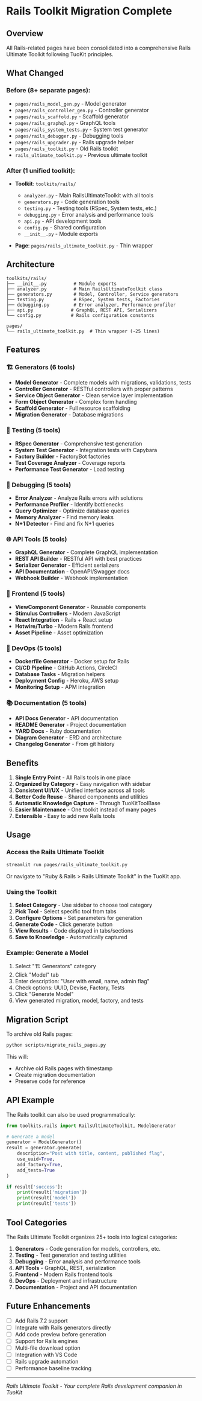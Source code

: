 # Rails Toolkit Migration Complete

## Overview
All Rails-related pages have been consolidated into a comprehensive Rails Ultimate Toolkit following TuoKit principles.

## What Changed

### Before (8+ separate pages):
- `pages/rails_model_gen.py` - Model generator
- `pages/rails_controller_gen.py` - Controller generator
- `pages/rails_scaffold.py` - Scaffold generator
- `pages/rails_graphql.py` - GraphQL tools
- `pages/rails_system_tests.py` - System test generator
- `pages/rails_debugger.py` - Debugging tools
- `pages/rails_upgrader.py` - Rails upgrade helper
- `pages/rails_toolkit.py` - Old Rails toolkit
- `rails_ultimate_toolkit.py` - Previous ultimate toolkit

### After (1 unified toolkit):
- **Toolkit**: `toolkits/rails/`
  - `analyzer.py` - Main RailsUltimateToolkit with all tools
  - `generators.py` - Code generation tools
  - `testing.py` - Testing tools (RSpec, System tests, etc.)
  - `debugging.py` - Error analysis and performance tools
  - `api.py` - API development tools
  - `config.py` - Shared configuration
  - `__init__.py` - Module exports

- **Page**: `pages/rails_ultimate_toolkit.py` - Thin wrapper

## Architecture

```
toolkits/rails/
├── __init__.py          # Module exports
├── analyzer.py          # Main RailsUltimateToolkit class
├── generators.py        # Model, Controller, Service generators
├── testing.py           # RSpec, System tests, Factories
├── debugging.py         # Error analyzer, Performance profiler
├── api.py              # GraphQL, REST API, Serializers
└── config.py           # Rails configuration constants

pages/
└── rails_ultimate_toolkit.py  # Thin wrapper (~25 lines)
```

## Features

### 🏗️ Generators (6 tools)
- **Model Generator** - Complete models with migrations, validations, tests
- **Controller Generator** - RESTful controllers with proper patterns
- **Service Object Generator** - Clean service layer implementation
- **Form Object Generator** - Complex form handling
- **Scaffold Generator** - Full resource scaffolding
- **Migration Generator** - Database migrations

### 🧪 Testing (5 tools)
- **RSpec Generator** - Comprehensive test generation
- **System Test Generator** - Integration tests with Capybara
- **Factory Builder** - FactoryBot factories
- **Test Coverage Analyzer** - Coverage reports
- **Performance Test Generator** - Load testing

### 🐛 Debugging (5 tools)
- **Error Analyzer** - Analyze Rails errors with solutions
- **Performance Profiler** - Identify bottlenecks
- **Query Optimizer** - Optimize database queries
- **Memory Analyzer** - Find memory leaks
- **N+1 Detector** - Find and fix N+1 queries

### 🌐 API Tools (5 tools)
- **GraphQL Generator** - Complete GraphQL implementation
- **REST API Builder** - RESTful API with best practices
- **Serializer Generator** - Efficient serializers
- **API Documentation** - OpenAPI/Swagger docs
- **Webhook Builder** - Webhook implementation

### 🎨 Frontend (5 tools)
- **ViewComponent Generator** - Reusable components
- **Stimulus Controllers** - Modern JavaScript
- **React Integration** - Rails + React setup
- **Hotwire/Turbo** - Modern Rails frontend
- **Asset Pipeline** - Asset optimization

### 🚀 DevOps (5 tools)
- **Dockerfile Generator** - Docker setup for Rails
- **CI/CD Pipeline** - GitHub Actions, CircleCI
- **Database Tasks** - Migration helpers
- **Deployment Config** - Heroku, AWS setup
- **Monitoring Setup** - APM integration

### 📚 Documentation (5 tools)
- **API Docs Generator** - API documentation
- **README Generator** - Project documentation
- **YARD Docs** - Ruby documentation
- **Diagram Generator** - ERD and architecture
- **Changelog Generator** - From git history

## Benefits

1. **Single Entry Point** - All Rails tools in one place
2. **Organized by Category** - Easy navigation with sidebar
3. **Consistent UI/UX** - Unified interface across all tools
4. **Better Code Reuse** - Shared components and utilities
5. **Automatic Knowledge Capture** - Through TuoKitToolBase
6. **Easier Maintenance** - One toolkit instead of many pages
7. **Extensible** - Easy to add new Rails tools

## Usage

### Access the Rails Ultimate Toolkit
```bash
streamlit run pages/rails_ultimate_toolkit.py
```

Or navigate to "Ruby & Rails > Rails Ultimate Toolkit" in the TuoKit app.

### Using the Toolkit

1. **Select Category** - Use sidebar to choose tool category
2. **Pick Tool** - Select specific tool from tabs
3. **Configure Options** - Set parameters for generation
4. **Generate Code** - Click generate button
5. **View Results** - Code displayed in tabs/sections
6. **Save to Knowledge** - Automatically captured

### Example: Generate a Model

1. Select "🏗️ Generators" category
2. Click "Model" tab
3. Enter description: "User with email, name, admin flag"
4. Check options: UUID, Devise, Factory, Tests
5. Click "Generate Model"
6. View generated migration, model, factory, and tests

## Migration Script

To archive old Rails pages:
```bash
python scripts/migrate_rails_pages.py
```

This will:
- Archive old Rails pages with timestamp
- Create migration documentation
- Preserve code for reference

## API Example

The Rails toolkit can also be used programmatically:

```python
from toolkits.rails import RailsUltimateToolkit, ModelGenerator

# Generate a model
generator = ModelGenerator()
result = generator.generate(
    description="Post with title, content, published flag",
    use_uuid=True,
    add_factory=True,
    add_tests=True
)

if result['success']:
    print(result['migration'])
    print(result['model'])
    print(result['tests'])
```

## Tool Categories

The Rails Ultimate Toolkit organizes 25+ tools into logical categories:

1. **Generators** - Code generation for models, controllers, etc.
2. **Testing** - Test generation and testing utilities
3. **Debugging** - Error analysis and performance tools
4. **API Tools** - GraphQL, REST, serialization
5. **Frontend** - Modern Rails frontend tools
6. **DevOps** - Deployment and infrastructure
7. **Documentation** - Project and API documentation

## Future Enhancements

- [ ] Add Rails 7.2 support
- [ ] Integrate with Rails generators directly
- [ ] Add code preview before generation
- [ ] Support for Rails engines
- [ ] Multi-file download option
- [ ] Integration with VS Code
- [ ] Rails upgrade automation
- [ ] Performance baseline tracking

---
*Rails Ultimate Toolkit - Your complete Rails development companion in TuoKit*